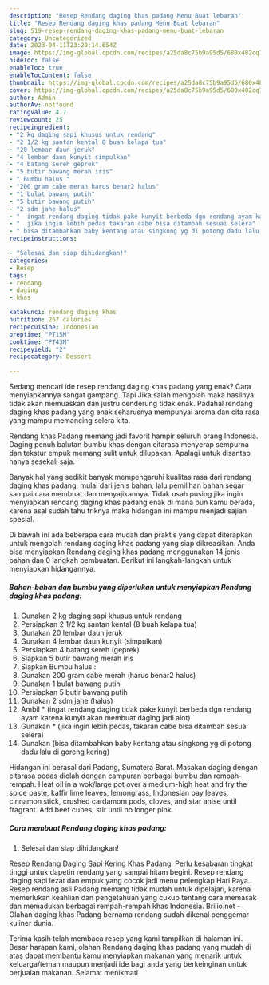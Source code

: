 ```yaml
---
description: "Resep Rendang daging khas padang Menu Buat lebaran"
title: "Resep Rendang daging khas padang Menu Buat lebaran"
slug: 519-resep-rendang-daging-khas-padang-menu-buat-lebaran
category: Uncategorized
date: 2023-04-11T23:20:14.654Z
image: https://img-global.cpcdn.com/recipes/a25da8c75b9a95d5/680x482cq70/rendang-daging-khas-padang-foto-resep-utama.jpg
hideToc: false
enableToc: true
enableTocContent: false
thumbnail: https://img-global.cpcdn.com/recipes/a25da8c75b9a95d5/680x482cq70/rendang-daging-khas-padang-foto-resep-utama.jpg
cover: https://img-global.cpcdn.com/recipes/a25da8c75b9a95d5/680x482cq70/rendang-daging-khas-padang-foto-resep-utama.jpg
author: Admin
authorAv: notfound
ratingvalue: 4.7
reviewcount: 25
recipeingredient:
- "2 kg daging sapi khusus untuk rendang"
- "2 1/2 kg santan kental 8 buah kelapa tua"
- "20 lembar daun jeruk"
- "4 lembar daun kunyit simpulkan"
- "4 batang sereh geprek"
- "5 butir bawang merah iris"
- " Bumbu halus "
- "200 gram cabe merah harus benar2 halus"
- "1 bulat bawang putih"
- "5 butir bawang putih"
- "2 sdm jahe halus"
- "  ingat rendang daging tidak pake kunyit berbeda dgn rendang ayam karena kunyit akan membuat daging jadi alot"
- "  jika ingin lebih pedas takaran cabe bisa ditambah sesuai selera"
- " bisa ditambahkan baby kentang atau singkong yg di potong dadu lalu di goreng kering"
recipeinstructions:

- "Selesai dan siap dihidangkan!"
categories:
- Resep
tags:
- rendang
- daging
- khas

katakunci: rendang daging khas 
nutrition: 267 calories
recipecuisine: Indonesian
preptime: "PT15M"
cooktime: "PT43M"
recipeyield: "2"
recipecategory: Dessert

---
```



Sedang mencari ide resep rendang daging khas padang yang enak? Cara menyiapkannya sangat gampang. Tapi Jika salah mengolah maka hasilnya tidak akan memuaskan dan justru cenderung tidak enak. Padahal rendang daging khas padang yang enak seharusnya mempunyai aroma dan cita rasa yang mampu memancing selera kita.


Rendang khas Padang memang jadi favorit hampir seluruh orang Indonesia. Daging penuh balutan bumbu khas dengan citarasa menyerap sempurna dan tekstur empuk memang sulit untuk dilupakan. Apalagi untuk disantap hanya sesekali saja.

Banyak hal yang sedikit banyak mempengaruhi kualitas rasa dari rendang daging khas padang, mulai dari jenis bahan, lalu pemilihan bahan segar sampai cara membuat dan menyajikannya. Tidak usah pusing jika ingin menyiapkan rendang daging khas padang enak di mana pun kamu berada, karena asal sudah tahu triknya maka hidangan ini mampu menjadi sajian spesial.


Di bawah ini ada beberapa cara mudah dan praktis yang dapat diterapkan untuk mengolah rendang daging khas padang yang siap dikreasikan. Anda bisa menyiapkan Rendang daging khas padang menggunakan 14 jenis bahan dan 0 langkah pembuatan. Berikut ini langkah-langkah untuk menyiapkan hidangannya.

<!--inarticleads1-->

##### Bahan-bahan dan bumbu yang diperlukan untuk menyiapkan Rendang daging khas padang:

1. Gunakan 2 kg daging sapi khusus untuk rendang
1. Persiapkan 2 1/2 kg santan kental (8 buah kelapa tua)
1. Gunakan 20 lembar daun jeruk
1. Gunakan 4 lembar daun kunyit (simpulkan)
1. Persiapkan 4 batang sereh (geprek)
1. Siapkan 5 butir bawang merah iris
1. Siapkan  Bumbu halus :
1. Gunakan 200 gram cabe merah (harus benar2 halus)
1. Gunakan 1 bulat bawang putih
1. Persiapkan 5 butir bawang putih
1. Gunakan 2 sdm jahe (halus)
1. Ambil  * (ingat rendang daging tidak pake kunyit berbeda dgn rendang ayam karena kunyit akan membuat daging jadi alot)
1. Gunakan  * (jika ingin lebih pedas, takaran cabe bisa ditambah sesuai selera)
1. Gunakan  (bisa ditambahkan baby kentang atau singkong yg di potong dadu lalu di goreng kering)


Hidangan ini berasal dari Padang, Sumatera Barat. Masakan daging dengan citarasa pedas diolah dengan campuran berbagai bumbu dan rempah-rempah. Heat oil in a wok/large pot over a medium-high heat and fry the spice paste, kaffir lime leaves, lemongrass, Indonesian bay leaves, cinnamon stick, crushed cardamom pods, cloves, and star anise until fragrant. Add beef cubes, stir until no longer pink. 

<!--inarticleads2-->

##### Cara membuat Rendang daging khas padang:


1. Selesai dan siap dihidangkan!

Resep Rendang Daging Sapi Kering Khas Padang. Perlu kesabaran tingkat tinggi untuk dapetin rendang yang sampai hitam begini. Resep rendang daging sapi lezat dan empuk yang cocok jadi menu pelengkap Hari Raya.. Resep rendang asli Padang memang tidak mudah untuk dipelajari, karena memerlukan keahlian dan pengetahuan yang cukup tentang cara memasak dan memadukan berbagai rempah-rempah khas Indonesia. Brilio.net - Olahan daging khas Padang bernama rendang sudah dikenal penggemar kuliner dunia. 

Terima kasih telah membaca resep yang kami tampilkan di halaman ini. Besar harapan kami, olahan Rendang daging khas padang yang mudah di atas dapat membantu kamu menyiapkan makanan yang menarik untuk keluarga/teman maupun menjadi ide bagi anda yang berkeinginan untuk berjualan makanan. Selamat menikmati
